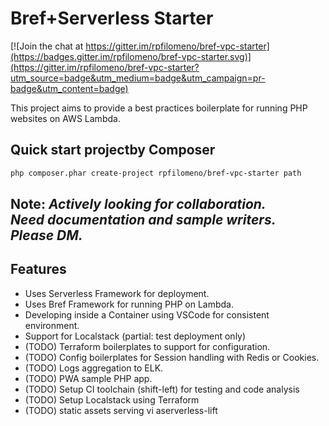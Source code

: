 # Bref+Serverless Starter

[![Join the chat at https://gitter.im/rpfilomeno/bref-vpc-starter](https://badges.gitter.im/rpfilomeno/bref-vpc-starter.svg)](https://gitter.im/rpfilomeno/bref-vpc-starter?utm_source=badge&utm_medium=badge&utm_campaign=pr-badge&utm_content=badge)


This project aims to provide a best practices boilerplate for running PHP websites on AWS Lambda.

## Quick start projectby Composer

```bash
php composer.phar create-project rpfilomeno/bref-vpc-starter path
```


## Note: <em>Actively looking for collaboration.<br/>Need documentation and sample writers.<br/>Please DM.</em>



## Features
- Uses Serverless Framework for deployment.
- Uses Bref Framework for running PHP on Lambda.
- Developing inside a Container using VSCode for consistent environment.
- Support for Localstack (partial: test deployment only)
- (TODO) Terraform boilerplates to support for configuration.
- (TODO) Config boilerplates for Session handling with Redis or Cookies.
- (TODO) Logs aggregation to ELK.
- (TODO) PWA sample PHP app.
- (TODO) Setup CI toolchain (shift-left) for testing and code analysis
- (TODO) Setup Localstack using Terraform
- (TODO) static assets serving vi aserverless-lift
